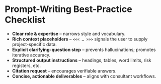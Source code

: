 # Prompt-Writing Best-Practice Checklist

- **Clear role & expertise** – narrows style and vocabulary.
- **Rich context placeholders** – `<<< … >>>` signals the user to supply project-specific data.
- **Explicit clarifying-question step** – prevents hallucinations; promotes iterative accuracy.
- **Structured output instructions** – headings, tables, word limits, risk registers, etc.
- **Citation request** – encourages verifiable answers.
- **Concise, actionable deliverables** – aligns with consultant workflows.
